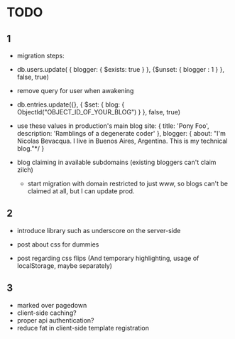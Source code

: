 TODO
=======

1
-------

- migration steps:
 - db.users.update( { blogger: { $exists: true } }, {$unset: { blogger : 1 } }, false, true)
 - remove query for user when awakening
 - db.entries.update({}, { $set: { blog: { ObjectId("OBJECT_ID_OF_YOUR_BLOG") } }, false, true)

 - use these values in production's main blog
    site: {
        title: 'Pony Foo',
        description: 'Ramblings of a degenerate coder'
    },
    blogger: {
        about: "I'm Nicolas Bevacqua. I live in Buenos Aires, Argentina. This is my technical blog."*/
    }

- blog claiming in available subdomains (existing bloggers can't claim zilch)
  - start migration with domain restricted to just www, so blogs can't be claimed at all, but I can update prod.



2
-------

- introduce library such as underscore on the server-side

- post about css for dummies
- post regarding css flips (And temporary highlighting, usage of localStorage, maybe separately)



3
-------

- marked over pagedown
- client-side caching?
- proper api authentication?
- reduce fat in client-side template registration